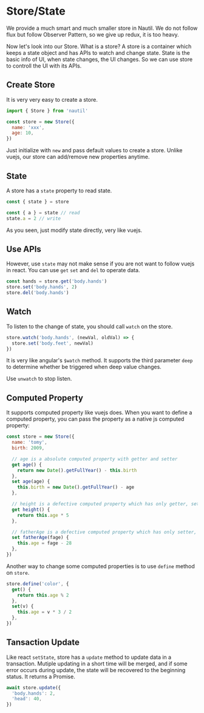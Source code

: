 # Store/State

We provide a much smart and much smaller store in Nautil. We do not follow flux but follow Observer Pattern, so we give up redux, it is too heavy.

Now let's look into our Store. What is a store? A store is a container which keeps a state object and has APIs to watch and change state. State is the basic info of UI, when state changes, the UI changes. So we can use store to controll the UI with its APIs.

## Create Store

It is very very easy to create a store.

```js
import { Store } from 'nautil'

const store = new Store({
  name: 'xxx',
  age: 10,
})
```

Just initialize with `new` and pass default values to create a store.
Unlike vuejs, our store can add/remove new properties anytime.

## State

A store has a `state` property to read state.

```js
const { state } = store

const { a } = state // read
state.a = 2 // write
```

As you seen, just modify state directly, very like vuejs.

## Use APIs

However, use `state` may not make sense if you are not want to follow vuejs in react. You can use `get` `set` and `del` to operate data.

```js
const hands = store.get('body.hands')
store.set('body.hands', 2)
store.del('body.hands')
```

## Watch

To listen to the change of state, you should call `watch` on the store.

```js
store.watch('body.hands', (newVal, oldVal) => {
  store.set('body.feet', newVal)
})
```

It is very like angular's `$watch` method. It supports the third parameter `deep` to determine whether be triggered when deep value changes.

Use `unwatch` to stop listen.


## Computed Property

It supports computed property like vuejs does. When you want to define a computed property, you can pass the property as a native js computed property:

```js
const store = new Store({
  name: 'tomy',
  birth: 2009,

  // age is a absolute computed property with getter and setter
  get age() {
    return new Date().getFullYear() - this.birth
  },
  set age(age) {
    this.birth = new Date().getFullYear() - age
  },

  // height is a defective computed property which has only getter, set its value will not work
  get height() {
    return this.age * 5
  },

  // fatherAge is a defective computed property which has only setter, it will always return `undefined` when read it
  set fatherAge(fage) {
    this.age = fage - 28
  },
})
```

Another way to change some computed properties is to use `define` method on `store`.

```js
store.define('color', {
  get() {
    return this.age % 2
  },
  set(v) {
    this.age = v * 3 / 2
  },
})
```

## Tansaction Update

Like react `setState`, store has a `update` method to update data in a transaction. Mutiple updating in a short time will be merged, and if some error occurs during update, the state will be recovered to the beginning status. It returns a Promise.

```js
await store.update({
  'body.hands': 2,
  'head': 40,
})
```
